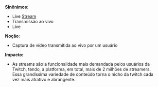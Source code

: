 **Sinônimos:** 
* Live [Stream](Stream)
* Transmissão ao vivo
* Live

**Noção:** 
* Captura de vídeo transmitida ao vivo por um usuário

**Impacto:**
* As streams são a funcionalidade mais demandada pelos usuários da Twitch, tendo, a platforma, em total, mais de 2 milhões de streamers. Essa grandíssima variedade de conteúdo torna o nicho da twitch cada vez mais atrativo e abrangente.